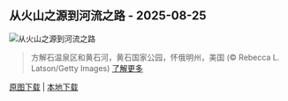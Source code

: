 ## 从火山之源到河流之路 - 2025-08-25
![从火山之源到河流之路](https://cn.bing.com/th?id=OHR.YellowstoneRiver_ZH-CN3716808579_UHD.jpg&rf=LaDigue_UHD.jpg&pid=hp&w=3840&h=2160&rs=1&c=4)

> 方解石温泉区和黄石河，黄石国家公园，怀俄明州，美国 (© Rebecca L. Latson/Getty Images)
> [了解更多](https://www.bing.com/search?q=%E9%BB%84%E7%9F%B3%E6%B2%B3&form=hpcapt&mkt=zh-cn)

[原图下载](https://cn.bing.com/th?id=OHR.YellowstoneRiver_ZH-CN3716808579_UHD.jpg&rf=LaDigue_UHD.jpg&pid=hp&w=3840&h=2160&rs=1&c=4) | [本地下载](images/2025/08/2025-08-25.jpg)

